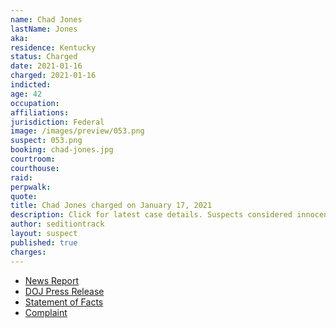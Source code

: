 ```yaml
---
name: Chad Jones
lastName: Jones
aka:
residence: Kentucky
status: Charged
date: 2021-01-16
charged: 2021-01-16
indicted:
age: 42
occupation:
affiliations:
jurisdiction: Federal
image: /images/preview/053.png
suspect: 053.png
booking: chad-jones.jpg
courtroom:
courthouse:
raid:
perpwalk:
quote:
title: Chad Jones charged on January 17, 2021
description: Click for latest case details. Suspects considered innocent until proven guilty.
author: seditiontrack
layout: suspect
published: true
charges:
---
```

- [News Report](https://www.washingtonpost.com/local/legal-issues/chad-barrett-jones-arrest-ashley-babbitt/2021/01/17/c88eaa38-58e9-11eb-8bcf-3877871c819d_story)
- [DOJ Press Release](https://www.justice.gov/usao-dc/pr/kentucky-man-arrested-and-charged-federal-court-actions-us-capitol)
- [Statement of Facts](https://www.justice.gov/usao-dc/press-release/file/1355966/download)
- [Complaint](https://www.justice.gov/usao-dc/press-release/file/1355971/download)
